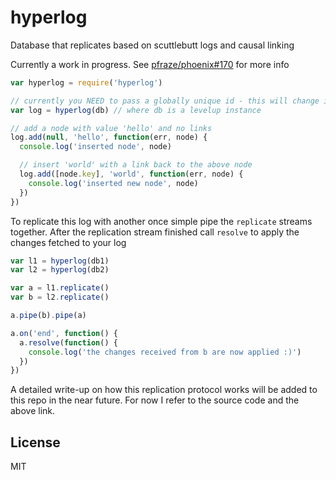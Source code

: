 # hyperlog

Database that replicates based on scuttlebutt logs and causal linking

Currently a work in progress.
See [pfraze/phoenix#170](https://github.com/pfraze/phoenix/issues/170) for more info

``` js
var hyperlog = require('hyperlog')

// currently you NEED to pass a globally unique id - this will change in the future
var log = hyperlog(db) // where db is a levelup instance

// add a node with value 'hello' and no links
log.add(null, 'hello', function(err, node) {
  console.log('inserted node', node)

  // insert 'world' with a link back to the above node
  log.add([node.key], 'world', function(err, node) {
    console.log('inserted new node', node)
  })
})
```

To replicate this log with another once simple pipe the `replicate` streams together.
After the replication stream finished call `resolve` to apply the changes fetched to your log

``` js
var l1 = hyperlog(db1)
var l2 = hyperlog(db2)

var a = l1.replicate()
var b = l2.replicate()

a.pipe(b).pipe(a)

a.on('end', function() {
  a.resolve(function() {
    console.log('the changes received from b are now applied :)')
  })
})
```

A detailed write-up on how this replication protocol works will be added to this repo in the near
future. For now I refer to the source code and the above link.

## License

MIT
